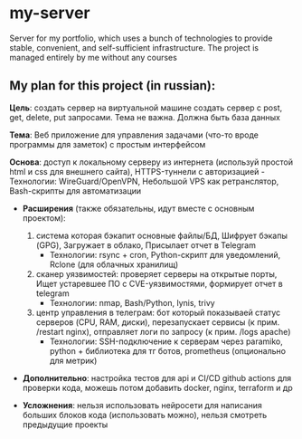 # my-server
Server for my portfolio, which uses a bunch of technologies to provide stable, convenient, and self-sufficient infrastructure. The project is managed entirely by me without any courses

## My plan for this project (in russian):
**Цель**: создать сервер на виртуальной машине создать сервер с post, get, delete, put запросами. Тема не важна. Должна быть база данных

**Тема**: Веб приложение для управления задачами (что-то вроде программы для заметок) с простым интерфейсом

**Основа**: доступ к локальному серверу из интернета (используй простой html и css для внешнего сайта), HTTPS-туннели с авторизацией
	- Технологии: WireGuard/OpenVPN, Небольшой VPS как ретранслятор, Bash-скрипты для автоматизации
- **Расширения** (также обязательны, идут вместе с основным проектом): 
	1. система которая бэкапит основные файлы/БД, Шифрует бэкапы (GPG), Загружает в облако, Присылает отчет в Telegram
		- Технологии: rsync + cron, Python-скрипт для уведомлений, Rclone (для облачных хранилищ)
	2. cканер уязвимостей: проверяет серверы на открытые порты, Ищет устаревшее ПО с CVE-уязвимостями, формирует отчет в telegram
		- Технологии: nmap, Bash/Python, lynis, trivy
	3. центр управления в телеграм: бот который показываей статус серверов (CPU, RAM, диски), перезапускает сервисы (к прим. /restart nginx), 		   отправляет логи по запросу (к прим. /logs apache)
		- Технологии: SSH-подключение к серверам через paramiko, python + библиотека для тг ботов, prometheus (опционально для метрик)

- **Дополнительно**: настройка тестов для api и CI/CD github actions для проверки кода, можешь потом добавить docker, nginx, terraform и др
- **Усложнения**: нельзя использовать нейросети для написания больших блоков кода (использовать можно), нельзя смотреть предыдущие проекты